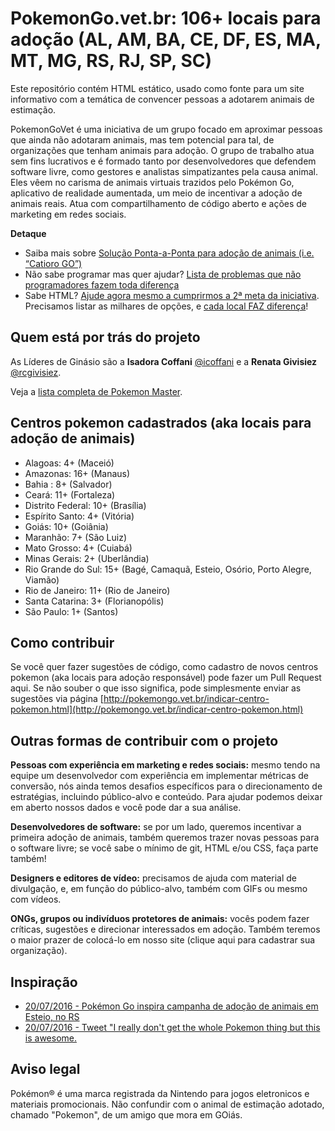 # PokemonGo.vet.br: 106+ locais para adoção (AL, AM, BA, CE, DF, ES, MA, MT, MG, RS, RJ, SP, SC)

Este repositório contém HTML estático, usado como fonte para um site informativo
com a temática de convencer pessoas a adotarem animais de estimação.

PokemonGoVet é uma iniciativa de um grupo focado em aproximar pessoas que ainda
não adotaram animais, mas tem potencial para tal, de organizações que tenham
animais para adoção. O grupo de trabalho atua sem fins lucrativos e é formado
tanto por desenvolvedores que defendem software livre, como gestores e
analistas simpatizantes pela causa animal. Eles vêem no carisma de animais
virtuais trazidos pelo Pokémon Go, aplicativo de realidade aumentada, um meio
de incentivar a adoção de animais reais. Atua com compartilhamento de código
aberto e ações de marketing em redes sociais.

**Detaque**
- Saiba mais sobre [Solução Ponta-a-Ponta para adoção de animais (i.e. “Catioro GO”)](https://github.com/pokemongovet/pokemongo.vet.br/issues/27)
- Não sabe programar mas quer ajudar? [Lista de problemas que não programadores fazem toda diferença](https://github.com/pokemongovet/pokemongo.vet.br/labels/para-nao-programadores)
- Sabe HTML? [Ajude agora mesmo a cumprirmos a 2ª meta da iniciativa](https://github.com/pokemongovet/pokemongo.vet.br/issues/36).
Precisamos listar as milhares de opções, e [cada local FAZ diferença](https://www.youtube.com/watch?v=5-sfG8BV8wU)!

## Quem está por trás do projeto

As Líderes de Ginásio são a **Isadora Coffani** [@icoffani](https://github.com/icoffani) e
a **Renata Givisiez** [@rcgivisiez](https://github.com/rcgivisiez).

Veja a [lista completa de Pokemon Master](https://github.com/pokemongovet/pokemongo.vet.br/graphs/contributors).

## Centros pokemon cadastrados (aka locais para adoção de animais)
- Alagoas: 4+ (Maceió)
- Amazonas: 16+ (Manaus)
- Bahia : 8+ (Salvador)
- Ceará: 11+ (Fortaleza)
- Distrito Federal: 10+ (Brasília)
- Espírito Santo: 4+ (Vitória)
- Goiás: 10+ (Goiânia)
- Maranhão: 7+ (São Luiz)
- Mato Grosso: 4+ (Cuiabá)
- Minas Gerais: 2+ (Uberlândia)
- Rio Grande do Sul: 15+ (Bagé, Camaquã, Esteio, Osório, Porto Alegre, Viamão)
- Rio de Janeiro: 11+ (Rio de Janeiro)
- Santa Catarina: 3+ (Florianopólis)
- São Paulo: 1+ (Santos)

## Como contribuir

Se você quer fazer sugestões de código, como cadastro de novos centros pokemon
(aka locais para adoção responsável) pode fazer um Pull Request aqui. Se não
souber o que isso significa, pode simplesmente enviar as sugestões via página
[http://pokemongo.vet.br/indicar-centro-pokemon.html](http://pokemongo.vet.br/indicar-centro-pokemon.html)

## Outras formas de contribuir com o projeto

**Pessoas com experiência em marketing e redes sociais:** mesmo tendo na equipe um desenvolvedor com experiência em implementar métricas de conversão, nós ainda temos desafios específicos para o direcionamento de estratégias, incluindo público-alvo e conteúdo. Para ajudar podemos deixar em aberto nossos dados e você pode dar a sua análise.

**Desenvolvedores de software:** se por um lado, queremos incentivar a primeira adoção de animais, também queremos trazer novas pessoas para o software livre; se você sabe o mínimo de git, HTML e/ou CSS, faça parte também!

**Designers e editores de vídeo:** precisamos de ajuda com material de divulgação, e, em função do público-alvo, também com GIFs ou mesmo com vídeos.

**ONGs, grupos ou indivíduos protetores de animais:** vocês podem fazer críticas, sugestões e direcionar interessados em adoção. Também teremos o maior prazer de colocá-lo em nosso site (clique aqui para cadastrar sua organização).

## Inspiração

- [20/07/2016 - Pokémon Go inspira campanha de adoção de animais em Esteio, no RS](http://g1.globo.com/rs/rio-grande-do-sul/noticia/2016/07/pokemon-go-inspira-campanha-de-adocao-de-animais-em-esteio-no-rs.html)
- [20/07/2016 - Tweet "I really don't get the whole Pokemon thing but this is awesome.](https://twitter.com/xGogsx/status/755876264242708480)

## Aviso legal

Pokémon® é uma marca registrada da Nintendo para jogos eletronicos e materiais promocionais.
Não confundir com o animal de estimação adotado, chamado "Pokemon", de um amigo que mora em GOiás.

